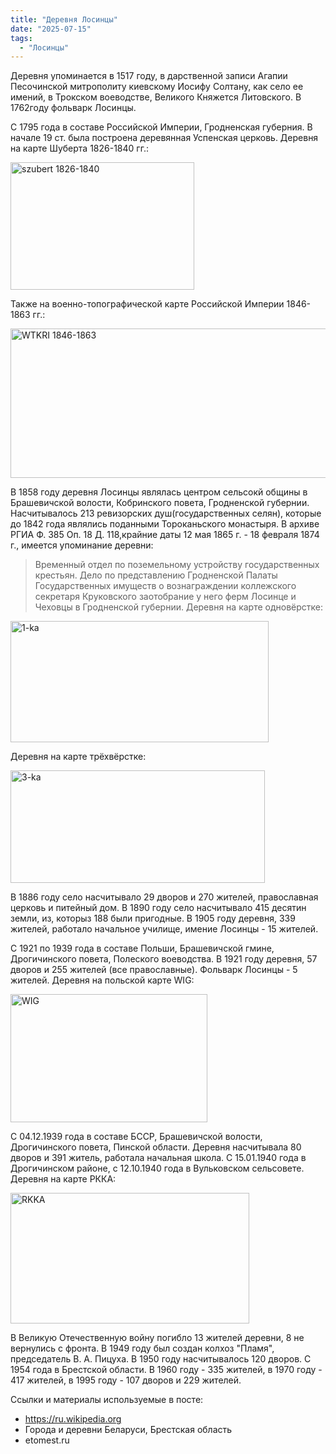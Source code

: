 ```yaml
---
title: "Деревня Лосинцы"
date: "2025-07-15"
tags: 
  - "Лосинцы"
---
```


Деревня упоминается в 1517 году, в дарственной записи Агапии Песочинской митрополиту киевскому Иосифу Солтану, как село ее имений, в Трокском воеводстве, Великого Княжется Литовского. В 1762году фольварк Лосинцы.

С 1795 года в составе Российской Империи, Гродненская губерния. В начале 19 ст. была построена деревянная Успенская церковь. Деревня на карте Шуберта 1826-1840 гг.:

<img width="294" height="204" alt="szubert 1826-1840" src="https://github.com/user-attachments/assets/84350e86-08c3-4845-a2d6-918d1eac8445" />

Также на военно-топографической карте Российской Империи 1846-1863 гг.:

<img width="535" height="239" alt="WTKRI 1846-1863" src="https://github.com/user-attachments/assets/fde90265-e668-40de-8ef1-3c2e1f11566c" />

В 1858 году деревня Лосинцы являлась центром сельсокй общины в Брашевичской волости, Кобринского повета, Гродненской губернии. Насчитывалось 213 ревизорских душ(государственных селян), которые до 1842 года являлись поданными Тороканьского монастыря. В архиве РГИА Ф. 385 Оп. 18 Д. 118,крайние даты 12 мая 1865 г. - 18 февраля 1874 г., имеется упоминание деревни:

> Временный отдел по поземельному устройству государственных крестьян. Дело по представлению Гродненской Палаты Государственных имуществ о вознаграждении коллежского секретаря Круковского заотобрание у него ферм Лосинце и Чеховцы в Гродненской губернии. Деревня на карте одновёрстке:

<img width="413" height="194" alt="1-ka" src="https://github.com/user-attachments/assets/1886401b-7a5b-4d3d-b231-ab3046214c62" />

Деревня на карте трёхвёрстке:

<img width="407" height="180" alt="3-ka" src="https://github.com/user-attachments/assets/e389b7dd-49b4-4f80-94ea-5afffcb5f143" />

В 1886 году село насчитывало 29 дворов и 270 жителей, православная церковь и питейный дом. В 1890 году село насчитывало 415 десятин земли, из, которыз 188 были пригодные. В 1905 году деревня, 339 жителей, работало начальное училище, имение Лосинцы - 15 жителей.

С 1921 по 1939 года в составе Польши, Брашевичской гмине, Дрогичинского повета, Полеского воеводства. В 1921 году деревня, 57 дворов и 255 жителей (все православные). Фольварк Лосинцы - 5 жителей. Деревня на польской карте WIG:

<img width="315" height="205" alt="WIG" src="https://github.com/user-attachments/assets/fabd3a1d-5c6d-4c6a-afb2-f775568f82c3" />

С 04.12.1939 года в составе БССР, Брашевичской волости, Дрогичинского повета, Пинской области. Деревня насчитывала 80 дворов и 391 житель, работала начальная школа. С 15.01.1940 года в Дрогичинском районе, с 12.10.1940 года в Вульковском сельсовете. Деревня на карте РККА:

<img width="382" height="209" alt="RKKA" src="https://github.com/user-attachments/assets/57eaecd0-ec0d-4f3c-a417-6b96f22de32d" />

В Великую Отечественную войну погибло 13 жителей деревни, 8 не вернулись с фронта. В 1949 году был создан колхоз "Пламя", председатель В. А. Пицуха. В 1950 году насчитывалось 120 дворов. С 1954 года в Брестской области. В 1960 году - 335 жителей, в 1970 году - 417 жителей, в 1995 году - 107 дворов и 229 жителей. 

Ссылки и материалы используемые в посте:
- https://ru.wikipedia.org
- Города и деревни Беларуси, Брестская область
- etomest.ru
